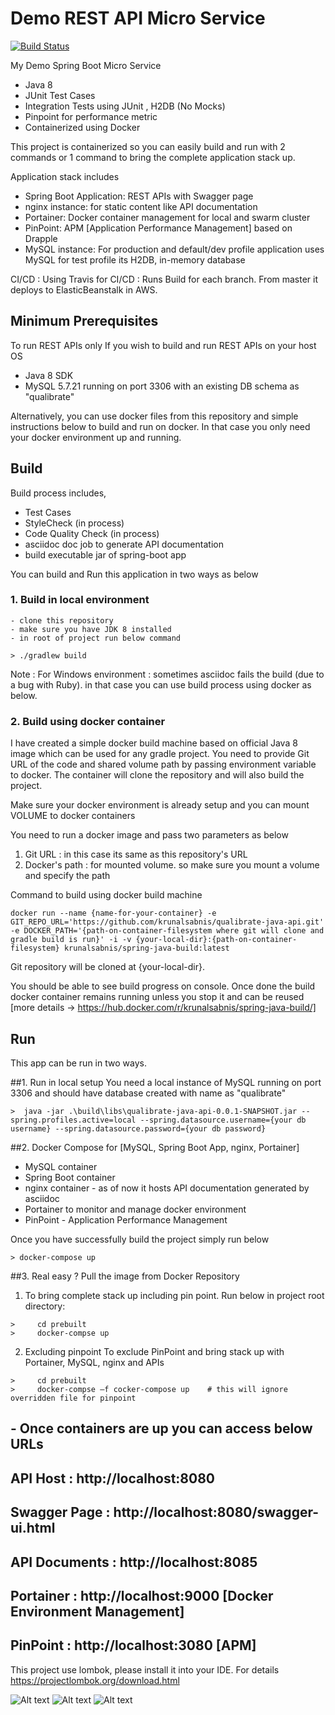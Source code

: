# Demo REST API Micro Service  
[![Build Status](https://travis-ci.org/krunalsabnis/qualibrate-java-api.svg?branch=master)](https://travis-ci.org/krunalsabnis/qualibrate-java-api)

My Demo Spring Boot Micro Service
- Java 8
- JUnit Test Cases
- Integration Tests using JUnit , H2DB (No Mocks)
- Pinpoint for performance metric
- Containerized using Docker


This project is containerized so you can easily build and run with 2 commands or 1 command to bring the complete application stack up.


Application stack includes
- Spring Boot Application: REST APIs with Swagger page
- nginx instance: for static content like API documentation
- Portainer:  Docker container management for local and swarm cluster
- PinPoint: APM [Application Performance Management] based on Drapple
- MySQL instance: For production and default/dev profile application uses MySQL for test profile its H2DB, in-memory database


CI/CD : Using Travis for CI/CD : Runs Build for each branch. From master it deploys to ElasticBeanstalk in AWS.

## Minimum Prerequisites

To run REST APIs only
If you wish to build and run REST APIs on your host OS

* Java 8 SDK
* MySQL 5.7.21 running on port 3306 with an existing DB schema as "qualibrate"

Alternatively, you can use docker files from this repository and simple instructions below to build and run on docker. In that case you only need your docker environment up and running.


## Build

Build process includes,
* Test Cases
* StyleCheck (in process)
* Code Quality Check (in process)
* asciidoc doc job to generate API documentation
* build executable jar of spring-boot app


You can build and Run this application in two ways as below


### 1. Build in local environment
	- clone this repository
	- make sure you have JDK 8 installed
	- in root of project run below command
	
```
> ./gradlew build

```
Note : For Windows environment : sometimes asciidoc fails the build (due to a bug with Ruby). in that case you can use build process using docker as below.
 

### 2. Build using docker container
 I have created a simple docker build machine based on official Java 8 image which can be used for any gradle project. You need to provide Git URL of the code and shared volume path by passing environment variable to docker. The container will clone the repository and will also build the project.
 
Make sure your docker environment is already setup and you can mount VOLUME to docker containers

You need to run a docker image and pass two parameters as below

1. Git URL : in this case its same as this repository's URL
2. Docker's path : for mounted volume. so make sure you mount a volume and specify the path

Command to build using docker build machine

```
docker run --name {name-for-your-container} -e GIT_REPO_URL='https://github.com/krunalsabnis/qualibrate-java-api.git' -e DOCKER_PATH='{path-on-container-filesystem where git will clone and gradle build is run}' -i -v {your-local-dir}:{path-on-container-filesystem} krunalsabnis/spring-java-build:latest
```
Git repository will be cloned at {your-local-dir}.

You should be able to see build progress on console. Once done the build docker container remains running unless you stop it and can be reused
[more details ->  https://hub.docker.com/r/krunalsabnis/spring-java-build/]



## Run

This app can be run in two ways.

##1. Run in local setup
You need a local instance of MySQL running on port 3306 and should have database created with name as "qualibrate"

```
>  java -jar .\build\libs\qualibrate-java-api-0.0.1-SNAPSHOT.jar --spring.profiles.active=local --spring.datasource.username={your db username} --spring.datasource.password={your db password}

```

##2. Docker Compose for [MySQL, Spring Boot App, nginx, Portainer]

 - MySQL container
 - Spring Boot container
 - nginx container - as of now it hosts API documentation generated by asciidoc
 - Portainer to monitor and manage docker environment
 - PinPoint - Application Performance Management

 Once you have successfully build the project simply run below

```
> docker-compose up

```

##3. Real easy ? Pull the image from Docker Repository
1.	To bring complete stack up including pin point.
Run below in project root directory:

```
>     cd prebuilt
>	  docker-compse up
```
2.	Excluding pinpoint
To exclude PinPoint and bring stack up with Portainer, MySQL, nginx and APIs

```
>     cd prebuilt
>	  docker-compse –f cocker-compose up	# this will ignore overridden file for pinpoint

```



## - Once containers are up you can access below URLs

## API Host 		:  http://localhost:8080
## Swagger Page		:  http://localhost:8080/swagger-ui.html
## API Documents	:  http://localhost:8085
## Portainer		:  http://localhost:9000	[Docker Environment Management]
## PinPoint 		:  http://localhost:3080	[APM]



This project use lombok, please install it into your IDE. For details
https://projectlombok.org/download.html


![Alt text](/images/pinpoint1.jpg?raw=true "Memory Usage for Heap and PermGen")
![Alt text](/images/pinpoint2.jpg?raw=true "CPU")
![Alt text](/images/pinpoint3.jpg?raw=true "Transaction and other stats")







